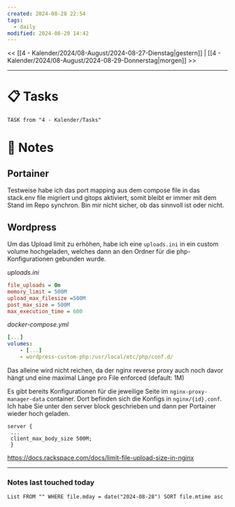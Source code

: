 ```yaml
---
created: 2024-08-28 22:54
tags:
  - daily
modified: 2024-08-29 14:42
---
```


<< [[4 - Kalender/2024/08-August/2024-08-27-Dienstag|gestern]]  | [[4 - Kalender/2024/08-August/2024-08-29-Donnerstag|morgen]] >>

---
# 📋 Tasks

```dataview
TASK from "4 - Kalender/Tasks"
```
# 📝 Notes

## Portainer

Testweise habe ich das port mapping aus  dem compose file in das stack.env file migriert und gitops aktiviert, somit bleibt er immer mit dem Stand im Repo synchron. Bin mir nicht sicher, ob das sinnvoll ist oder nicht.

## Wordpress

Um das Upload limit zu erhöhen, habe ich eine `uploads.ini` in ein custom volume hochgeladen, welches dann an den Ordner für die php-Konfigurationen gebunden wurde.

_uploads.ini_
```ini
file_uploads = On
memory_limit = 500M
upload_max_filesize =500M
post_max_size = 500M
max_execution_time = 600
```

_docker-compose.yml_
```yaml
[...]
volumes:
	- [...]
    - wordpress-custom-php:/usr/local/etc/php/conf.d/
```

Das alleine wird nicht reichen, da der nginx reverse proxy auch noch davor hängt und eine maximal Länge pro File enforced (default: 1M)

Es gibt bereits Konfigurationen für die jeweilige Seite im `nginx-proxy-manager-data` container. Dort befinden sich die Konfigs in `nginx/{id}.conf`. Ich habe Sie unter den server block geschrieben und dann per Portainer wieder hoch geladen.

```
server {
 ...
 client_max_body_size 500M;
 }
```

https://docs.rackspace.com/docs/limit-file-upload-size-in-nginx

---
### Notes last touched today
```dataview
List FROM "" WHERE file.mday = date("2024-08-28") SORT file.mtime asc
```